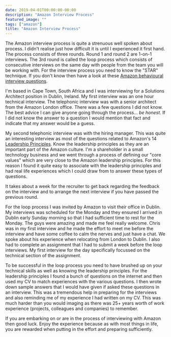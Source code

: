 ```yaml
---
date: 2019-04-01T00:00:00-00:00
description: "Amazon Interview Process"
featured_image: ""
tags: ["amazon"]
title: "Amazon Interview Process"
---
```


The Amazon interview process is quite a strenuous well spoken about process. I didn't realise just how difficult it is until I experienced it first hand. The process consists of three rounds. Round 1 and round 2 are 1-on-1 interviews. The 3rd round is called the loop process which consists of consecutive interviews on the same day with people from the team you will be working with. For the interview process you need to know the "STAR" technique. If you don't know then have a look at these [Amazon behavioural interview questions](https://interviewgenie.com/blog-1/interviewing-at-amazon-behavioral-interview-questions).

I'm based in Cape Town, South Africa and I was interviewing for a Solutions Architect position in Dublin, Ireland.
My first interview was an one hour technical interview. The telephonic interview was with a senior architect from the Amazon London office. There was a few questions I did not know. The best advice I can give anyone going through the process... _be honest_. If I did not know the answer to a question I would mention that fact and indicate that my answer would be a guess.

My second telephonic interview was with the hiring manager. This was quite an interesting interview as most of the questions related to Amazon's 14 [Leadership Principles](https://www.amazon.jobs/en/principles). Know the leadership principles as they are an important part of the Amazon culture. I'm a shareholder in a small technology business and we went through a process of defining our "core values" which are very close to the Amazon leadership principles. For this reason I found it quite easy to associate with the leadership principles and had real life experiences which I could draw from to answer these types of questions.

It takes about a week for the recruiter to get back regarding the feedback on the interview and to arrange the next interview if you have passed the previous round.

For the loop process I was invited by Amazon to visit their office in Dublin. My interviews was scheduled for the Monday and they ensured I arrived in Dublin early Sunday morning so that I had sufficient time to rest for the Monday. The guys were amazing and made me feel really welcome. Chris was in my first interview and he made the effort to meet me before the interview and have some coffee to  calm the nerves and just have a chat. We spoke about his experience when relocating from London to Dublin. I also had to complete an assignment that I had to submit a week before the loop interviews. My first interview for the day specifically focussed on the technical section of the assignment.

To be successful in the loop process you need to have brushed up on your technical skills as well as knowing the leadership principles. For the leadership principles I found a bunch of questions on the internet and then used my CV to match experiences with the various questions. I then wrote down sample answers that I would have given if asked these questions in an interview. This was a tremendous help in preparing for the interviews and also reminding me of my experience I had written on my CV. This was much harder than you would imaging as there was 25+ years worth of work experience (projects, colleagues and companies) to remember.

If you are embarking on or are in the process of interviewing with Amazon then good luck. Enjoy the experience because as with most things in life, you are rewarded when putting in the effort and preparing sufficiently.
